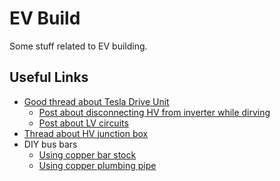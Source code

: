 # EV Build
Some stuff related to EV building. 

## Useful Links
 - [Good thread about Tesla Drive Unit](https://openinverter.org/forum/viewtopic.php?t=3101)
   - [Post about disconnecting HV from inverter while dirving](https://openinverter.org/forum/viewtopic.php?p=51483#p51483) 
   - [Post about LV circuits](https://openinverter.org/forum/viewtopic.php?p=51613#p51613)
 - [Thread about HV junction box](https://openinverter.org/forum/viewtopic.php?t=2028)
 - DIY bus bars
   - [Using copper bar stock](https://www.diyelectriccar.com/threads/bus-bar-size-and-material.84801/)
   - [Using copper plumbing pipe](https://www.diyelectriccar.com/threads/diy-busbar-method.69587/)